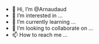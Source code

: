 - 👋 Hi, I’m @Arnaudaud
- 👀 I’m interested in ...
- 🌱 I’m currently learning ...
- 💞️ I’m looking to collaborate on ...
- 📫 How to reach me ...

<!---
Arnaudaud/Arnaudaud is a ✨ special ✨ repository because its `README.md` (this file) appears on your GitHub profile.
You can click the Preview link to take a look at your changes.
--->
